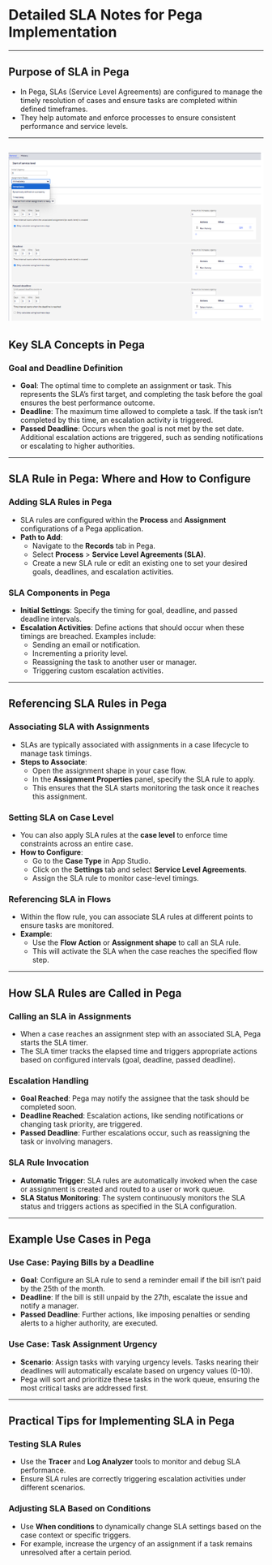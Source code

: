 # Detailed SLA Notes for Pega Implementation

---

## Purpose of SLA in Pega
- In Pega, SLAs (Service Level Agreements) are configured to manage the timely resolution of cases and ensure tasks are completed within defined timeframes.
- They help automate and enforce processes to ensure consistent performance and service levels.

---
![Service Package Configuration](images/slaimg.png)
---

## Key SLA Concepts in Pega

### Goal and Deadline Definition
- **Goal**: The optimal time to complete an assignment or task. This represents the SLA’s first target, and completing the task before the goal ensures the best performance outcome.
- **Deadline**: The maximum time allowed to complete a task. If the task isn’t completed by this time, an escalation activity is triggered.
- **Passed Deadline**: Occurs when the goal is not met by the set date. Additional escalation actions are triggered, such as sending notifications or escalating to higher authorities.

---

## SLA Rule in Pega: Where and How to Configure

### Adding SLA Rules in Pega
- SLA rules are configured within the **Process** and **Assignment** configurations of a Pega application.
- **Path to Add**:
  - Navigate to the **Records** tab in Pega.
  - Select **Process** > **Service Level Agreements (SLA)**.
  - Create a new SLA rule or edit an existing one to set your desired goals, deadlines, and escalation activities.

### SLA Components in Pega
- **Initial Settings**: Specify the timing for goal, deadline, and passed deadline intervals.
- **Escalation Activities**: Define actions that should occur when these timings are breached. Examples include:
  - Sending an email or notification.
  - Incrementing a priority level.
  - Reassigning the task to another user or manager.
  - Triggering custom escalation activities.

---

## Referencing SLA Rules in Pega

### Associating SLA with Assignments
- SLAs are typically associated with assignments in a case lifecycle to manage task timings.
- **Steps to Associate**:
  - Open the assignment shape in your case flow.
  - In the **Assignment Properties** panel, specify the SLA rule to apply.
  - This ensures that the SLA starts monitoring the task once it reaches this assignment.

### Setting SLA on Case Level
- You can also apply SLA rules at the **case level** to enforce time constraints across an entire case.
- **How to Configure**:
  - Go to the **Case Type** in App Studio.
  - Click on the **Settings** tab and select **Service Level Agreements**.
  - Assign the SLA rule to monitor case-level timings.

### Referencing SLA in Flows
- Within the flow rule, you can associate SLA rules at different points to ensure tasks are monitored.
- **Example**:
  - Use the **Flow Action** or **Assignment shape** to call an SLA rule.
  - This will activate the SLA when the case reaches the specified flow step.

---

## How SLA Rules are Called in Pega

### Calling an SLA in Assignments
- When a case reaches an assignment step with an associated SLA, Pega starts the SLA timer.
- The SLA timer tracks the elapsed time and triggers appropriate actions based on configured intervals (goal, deadline, passed deadline).

### Escalation Handling
- **Goal Reached**: Pega may notify the assignee that the task should be completed soon.
- **Deadline Reached**: Escalation actions, like sending notifications or changing task priority, are triggered.
- **Passed Deadline**: Further escalations occur, such as reassigning the task or involving managers.

### SLA Rule Invocation
- **Automatic Trigger**: SLA rules are automatically invoked when the case or assignment is created and routed to a user or work queue.
- **SLA Status Monitoring**: The system continuously monitors the SLA status and triggers actions as specified in the SLA configuration.

---

## Example Use Cases in Pega

### Use Case: Paying Bills by a Deadline
- **Goal**: Configure an SLA rule to send a reminder email if the bill isn’t paid by the 25th of the month.
- **Deadline**: If the bill is still unpaid by the 27th, escalate the issue and notify a manager.
- **Passed Deadline**: Further actions, like imposing penalties or sending alerts to a higher authority, are executed.

### Use Case: Task Assignment Urgency
- **Scenario**: Assign tasks with varying urgency levels. Tasks nearing their deadlines will automatically escalate based on urgency values (0-10).
- Pega will sort and prioritize these tasks in the work queue, ensuring the most critical tasks are addressed first.

---

## Practical Tips for Implementing SLA in Pega

### Testing SLA Rules
- Use the **Tracer** and **Log Analyzer** tools to monitor and debug SLA performance.
- Ensure SLA rules are correctly triggering escalation activities under different scenarios.

### Adjusting SLA Based on Conditions
- Use **When conditions** to dynamically change SLA settings based on the case context or specific triggers.
- For example, increase the urgency of an assignment if a task remains unresolved after a certain period.
